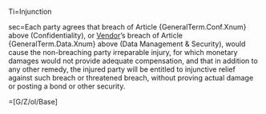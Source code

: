 Ti=Injunction

sec=Each party agrees that breach of Article {GeneralTerm.Conf.Xnum} above (Confidentiality), or <a href='#Def.Vendor.sec' class='definedterm'>Vendor</a>’s breach of Article {GeneralTerm.Data.Xnum} above (Data Management & Security), would cause the non-breaching party irreparable injury, for which monetary damages would not provide adequate compensation, and that in addition to any other remedy, the injured party will be entitled to injunctive relief against such breach or threatened breach, without proving actual damage or posting a bond or other security.

=[G/Z/ol/Base]
